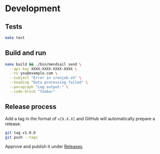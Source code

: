 # Development

## Tests

```bash
make test
```

## Build and run

```bash
make build && ./bin/mendsail send \
  --api-key XXXX-XXXX-XXXX-XXXX \
  --to you@example.com \
  --subject "Error in cronjob.sh" \
  --heading "Data processing failed" \
  --paragraph "Log output:" \
  --code-block "foobar"
```

## Release process

Add a tag in the format of `v[X.X.X]` and GitHub will automatically prepare a release.

```bash
git tag v1.0.0
git push --tags
```

Approve and publish it under [Releases](https://github.com/codeclown/mendsail-cli/releases).

